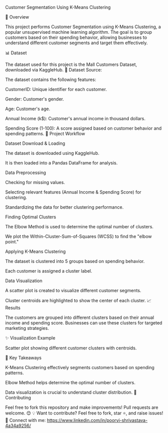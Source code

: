Customer Segmentation Using K-Means Clustering

📌 Overview

This project performs Customer Segmentation using K-Means Clustering, a popular unsupervised machine learning algorithm. The goal is to group customers based on their spending behavior, allowing businesses to understand different customer segments and target them effectively.

📊 Dataset

The dataset used for this project is the Mall Customers Dataset, downloaded via KaggleHub.
🔗 Dataset Source:

The dataset contains the following features:

CustomerID: Unique identifier for each customer.

Gender: Customer's gender.

Age: Customer's age.

Annual Income (k$): Customer's annual income in thousand dollars.

Spending Score (1-100): A score assigned based on customer behavior and spending patterns.
🚀 Project Workflow

Dataset Download & Loading

The dataset is downloaded using KaggleHub.

It is then loaded into a Pandas DataFrame for analysis.

Data Preprocessing

Checking for missing values.

Selecting relevant features (Annual Income & Spending Score) for clustering.

Standardizing the data for better clustering performance.

Finding Optimal Clusters

The Elbow Method is used to determine the optimal number of clusters.

We plot the Within-Cluster-Sum-of-Squares (WCSS) to find the "elbow point."

Applying K-Means Clustering

The dataset is clustered into 5 groups based on spending behavior.

Each customer is assigned a cluster label.

Data Visualization

A scatter plot is created to visualize different customer segments.

Cluster centroids are highlighted to show the center of each cluster.
📈 Results

The customers are grouped into different clusters based on their annual income and spending score. Businesses can use these clusters for targeted marketing strategies.

✨ Visualization Example

Scatter plot showing different customer clusters with centroids.

🎯 Key Takeaways

K-Means Clustering effectively segments customers based on spending patterns.

Elbow Method helps determine the optimal number of clusters.

Data visualization is crucial to understand cluster distribution.
📢 Contributing

Feel free to fork this repository and make improvements! Pull requests are welcome. 😊
💡 Want to contribute? Feel free to fork, star ⭐, and raise issues! 🔗 Connect with me: https://www.linkedin.com/in/poorvi-shrivastava-4a34a9256/
